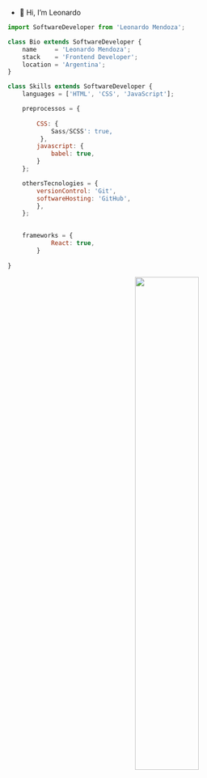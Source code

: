- 👋 Hi, I’m Leonardo

```Javascript 
import SoftwareDeveloper from 'Leonardo Mendoza';

class Bio extends SoftwareDeveloper {
    name     = 'Leonardo Mendoza';
    stack    = 'Frontend Developer';
    location = 'Argentina';
}

class Skills extends SoftwareDeveloper {
    languages = ['HTML', 'CSS', 'JavaScript'];

    preprocessos = {
        
        CSS: {
            Sass/SCSS': true,
         },
        javascript: {
            babel: true,
        }
    };

    othersTecnologies = {
        versionControl: 'Git',
        softwareHosting: 'GitHub',          
        },     
    };

 
    frameworks = {
            React: true,
        }
        
}
```

<img width="50%" align="right" src="https://github-readme-stats.vercel.app/api?username=leo7mdz&show_icons=true&hide_border=true" />


